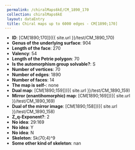 ```yaml
--- 
 permalink: /chiralMaps6kE/CM_1890_170 
 collection: chiralMaps6kE
 layout: dataEntry
 title: Chiral maps up to 6000 edges - CM[1890;170]
---
```


- **ID**: [CM[1890;170]]({{ site.url }}/test/CM_1890_170)
- **Genus of the underlying surface**: 904
- **Length of the face**: 270
- **Valency**: 54
- **Length of the Petrie polygon**: 70
- **Is the automorphism group solvable?**: S
- **Number of vertices**: 70
- **Number of edges**: 1890
- **Number of faces**: 14
- **The map is self-**: none
- **Dual map**: [CM[1890;159]]({{ site.url }}/test/CM_1890_159)
- **Mirror (enantihomorphic) map**: [CM[1890;169]]({{ site.url }}/test/CM_1890_169)
- **Dual of the mirror image**: [CM[1890;158]]({{ site.url }}/test/CM_1890_158)
- **Z_q-Exponent?**: 2
- **No idea**:  29:169
- **No idea**: Y
- **No idea**: N
- **Skeleton**: Sk(70;4)^9
- **Some other kind of skeleton**: nan
